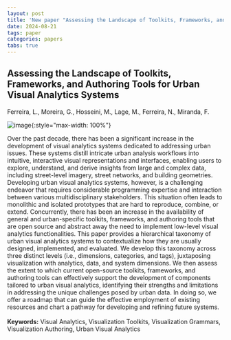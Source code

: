```yaml
---
layout: post
title: 'New paper "Assessing the Landscape of Toolkits, Frameworks, and Authoring Tools for Urban Visual Analytics Systems"'
date: 2024-08-21
tags: paper
categories: papers
tabs: true
---
```


## Assessing the Landscape of Toolkits, Frameworks, and Authoring Tools for Urban Visual Analytics Systems
Ferreira, L., Moreira, G., Hosseini, M., Lage, M., Ferreira, N., Miranda, F.


![image](https://www.evl.uic.edu/output/originals/assessing_image.png-srcw.jpg){:style="max-width: 100%"}

Over the past decade, there has been a significant increase in the development of visual analytics systems dedicated to addressing urban issues. These systems distill intricate urban analysis workflows into intuitive, interactive visual representations and interfaces, enabling users to explore, understand, and derive insights from large and complex data, including street-level imagery, street networks, and building geometries. Developing urban visual analytics systems, however, is a challenging endeavor that requires considerable programming expertise and interaction between various multidisciplinary stakeholders. This situation often leads to monolithic and isolated prototypes that are hard to reproduce, combine, or extend. Concurrently, there has been an increase in the availability of general and urban-specific toolkits, frameworks, and authoring tools that are open source and abstract away the need to implement low-level visual analytics functionalities. This paper provides a hierarchical taxonomy of urban visual analytics systems to contextualize how they are usually designed, implemented, and evaluated. We develop this taxonomy across three distinct levels (i.e., dimensions, categories, and tags), juxtaposing visualization with analytics, data, and system dimensions. We then assess the extent to which current open-source toolkits, frameworks, and authoring tools can effectively support the development of components tailored to urban visual analytics, identifying their strengths and limitations in addressing the unique challenges posed by urban data. In doing so, we offer a roadmap that can guide the effective employment of existing resources and chart a pathway for developing and refining future systems.<br><br>
<strong>Keywords:</strong> Visual Analytics, Visualization Toolkits, Visualization Grammars, Visualization Authoring, Urban Visual Analytics